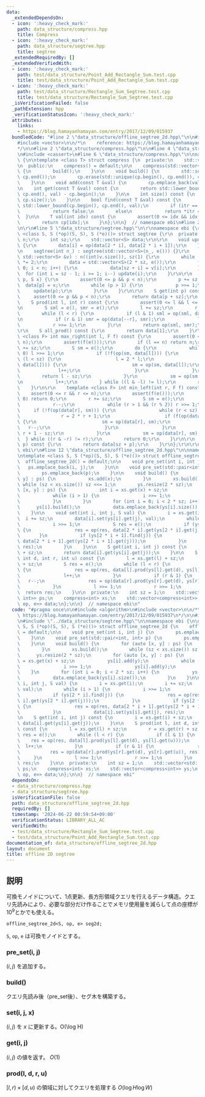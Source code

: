 ```yaml
---
data:
  _extendedDependsOn:
  - icon: ':heavy_check_mark:'
    path: data_structure/compress.hpp
    title: Compress
  - icon: ':heavy_check_mark:'
    path: data_structure/segtree.hpp
    title: segtree
  _extendedRequiredBy: []
  _extendedVerifiedWith:
  - icon: ':heavy_check_mark:'
    path: test/data_structure/Point_Add_Rectangle_Sum.test.cpp
    title: test/data_structure/Point_Add_Rectangle_Sum.test.cpp
  - icon: ':heavy_check_mark:'
    path: test/data_structure/Rectangle_Sum_Segtree.test.cpp
    title: test/data_structure/Rectangle_Sum_Segtree.test.cpp
  _isVerificationFailed: false
  _pathExtension: hpp
  _verificationStatusIcon: ':heavy_check_mark:'
  attributes:
    links:
    - https://blog.hamayanhamayan.com/entry/2017/12/09/015937
  bundledCode: "#line 2 \"data_structure/offline_segtree_2d.hpp\"\n\n#include <algorithm>\n\
    #include <vector>\n\n/*\n    reference: https://blog.hamayanhamayan.com/entry/2017/12/09/015937\n\
    */\n\n#line 2 \"data_structure/compress.hpp\"\n\n#line 4 \"data_structure/compress.hpp\"\
    \n#include <cassert>\n#line 6 \"data_structure/compress.hpp\"\n\nnamespace ebi\
    \ {\n\ntemplate <class T> struct compress {\n  private:\n    std::vector<T> cp;\n\
    \n  public:\n    compress() = default;\n\n    compress(std::vector<T> cp_) : cp(cp_)\
    \ {\n        build();\n    }\n\n    void build() {\n        std::sort(cp.begin(),\
    \ cp.end());\n        cp.erase(std::unique(cp.begin(), cp.end()), cp.end());\n\
    \    }\n\n    void add(const T &val) {\n        cp.emplace_back(val);\n    }\n\
    \n    int get(const T &val) const {\n        return std::lower_bound(cp.begin(),\
    \ cp.end(), val) - cp.begin();\n    }\n\n    int size() const {\n        return\
    \ cp.size();\n    }\n\n    bool find(const T &val) const {\n        auto itr =\
    \ std::lower_bound(cp.begin(), cp.end(), val);\n        if (itr == cp.end())\n\
    \            return false;\n        else\n            return *itr == val;\n  \
    \  }\n\n    T val(int idx) const {\n        assert(0 <= idx && idx < (int)cp.size());\n\
    \        return cp[idx];\n    }\n};\n\n}  // namespace ebi\n#line 2 \"data_structure/segtree.hpp\"\
    \n\r\n#line 5 \"data_structure/segtree.hpp\"\n\r\nnamespace ebi {\r\n\r\ntemplate\
    \ <class S, S (*op)(S, S), S (*e)()> struct segtree {\r\n  private:\r\n    int\
    \ n;\r\n    int sz;\r\n    std::vector<S> data;\r\n\r\n    void update(int i)\
    \ {\r\n        data[i] = op(data[2 * i], data[2 * i + 1]);\r\n    }\r\n\r\n  public:\r\
    \n    segtree(int n_) : segtree(std::vector<S>(n_, e())) {}\r\n    segtree(const\
    \ std::vector<S> &v) : n((int)v.size()), sz(1) {\r\n        while (sz < n) sz\
    \ *= 2;\r\n        data = std::vector<S>(2 * sz, e());\r\n        for (int i =\
    \ 0; i < n; i++) {\r\n            data[sz + i] = v[i];\r\n        }\r\n      \
    \  for (int i = sz - 1; i >= 1; i--) update(i);\r\n    }\r\n\r\n    void set(int\
    \ p, S x) {\r\n        assert(0 <= p && p < n);\r\n        p += sz;\r\n      \
    \  data[p] = x;\r\n        while (p > 1) {\r\n            p >>= 1;\r\n       \
    \     update(p);\r\n        }\r\n    }\r\n\r\n    S get(int p) const {\r\n   \
    \     assert(0 <= p && p < n);\r\n        return data[p + sz];\r\n    }\r\n\r\n\
    \    S prod(int l, int r) const {\r\n        assert(0 <= l && l <= r && r <= n);\r\
    \n        S sml = e(), smr = e();\r\n        l += sz;\r\n        r += sz;\r\n\
    \        while (l < r) {\r\n            if (l & 1) sml = op(sml, data[l++]);\r\
    \n            if (r & 1) smr = op(data[--r], smr);\r\n            l >>= 1;\r\n\
    \            r >>= 1;\r\n        }\r\n        return op(sml, smr);\r\n    }\r\n\
    \r\n    S all_prod() const {\r\n        return data[1];\r\n    }\r\n\r\n    template\
    \ <class F> int max_right(int l, F f) const {\r\n        assert(0 <= l && l <\
    \ n);\r\n        assert(f(e()));\r\n        if (l == n) return n;\r\n        l\
    \ += sz;\r\n        S sm = e();\r\n        do {\r\n            while (l % 2 ==\
    \ 0) l >>= 1;\r\n            if (!f(op(sm, data[l]))) {\r\n                while\
    \ (l < sz) {\r\n                    l = 2 * l;\r\n                    if (f(op(sm,\
    \ data[l]))) {\r\n                        sm = op(sm, data[l]);\r\n          \
    \              l++;\r\n                    }\r\n                }\r\n        \
    \        return l - sz;\r\n            }\r\n            sm = op(sm, data[l]);\r\
    \n            l++;\r\n        } while ((l & -l) != l);\r\n        return n;\r\n\
    \    }\r\n\r\n    template <class F> int min_left(int r, F f) const {\r\n    \
    \    assert(0 <= r && r <= n);\r\n        assert(f(e()));\r\n        if (r ==\
    \ 0) return 0;\r\n        r += sz;\r\n        S sm = e();\r\n        do {\r\n\
    \            r--;\r\n            while (r > 1 && (r % 2)) r >>= 1;\r\n       \
    \     if (!f(op(data[r], sm))) {\r\n                while (r < sz) {\r\n     \
    \               r = 2 * r + 1;\r\n                    if (f(op(data[r], sm)))\
    \ {\r\n                        sm = op(data[r], sm);\r\n                     \
    \   r--;\r\n                    }\r\n                }\r\n                return\
    \ r + 1 - sz;\r\n            }\r\n            sm = op(data[r], sm);\r\n      \
    \  } while ((r & -r) != r);\r\n        return 0;\r\n    }\r\n\r\n    S operator[](int\
    \ p) const {\r\n        return data[sz + p];\r\n    }\r\n};\r\n\r\n}  // namespace\
    \ ebi\r\n#line 12 \"data_structure/offline_segtree_2d.hpp\"\n\nnamespace ebi {\n\
    \ntemplate <class S, S (*op)(S, S), S (*e)()> struct offline_segtree_2d {\n  \
    \  offline_segtree_2d() = default;\n\n    void pre_set(int i, int j) {\n     \
    \   ps.emplace_back(i, j);\n    }\n\n    void pre_set(std::pair<int, int> p) {\n\
    \        ps.emplace_back(p);\n    }\n\n    void build() {\n        for (auto [x,\
    \ y] : ps) {\n            xs.add(x);\n        }\n        xs.build();\n       \
    \ while (sz < xs.size()) sz <<= 1;\n        ys.resize(2 * sz);\n        for (auto\
    \ [x, y] : ps) {\n            int i = xs.get(x) + sz;\n            ys[i].add(y);\n\
    \            while (i > 1) {\n                i >>= 1;\n                ys[i].add(y);\n\
    \            }\n        }\n        for (int i = 0; i < 2 * sz; i++) {\n      \
    \      ys[i].build();\n            data.emplace_back(ys[i].size());\n        }\n\
    \    }\n\n    void set(int i, int j, S val) {\n        i = xs.get(i);\n      \
    \  i += sz;\n        data[i].set(ys[i].get(j), val);\n        while (i > 1) {\n\
    \            i >>= 1;\n            S res = e();\n            if (ys[2 * i].find(j))\
    \ {\n                res = op(res, data[2 * i].get(ys[2 * i].get(j)));\n     \
    \       }\n            if (ys[2 * i + 1].find(j)) {\n                res = op(res,\
    \ data[2 * i + 1].get(ys[2 * i + 1].get(j)));\n            }\n            data[i].set(ys[i].get(j),\
    \ res);\n        }\n    }\n\n    S get(int i, int j) const {\n        i = xs.get(i)\
    \ + sz;\n        return data[i].get(ys[i].get(j));\n    }\n\n    S prod(int l,\
    \ int d, int r, int u) const {\n        l = xs.get(l) + sz;\n        r = xs.get(r)\
    \ + sz;\n        S res = e();\n        while (l < r) {\n            if (l & 1)\
    \ {\n                res = op(res, data[l].prod(ys[l].get(d), ys[l].get(u)));\n\
    \                l++;\n            }\n            if (r & 1) {\n             \
    \   r--;\n                res = op(data[r].prod(ys[r].get(d), ys[r].get(u)), res);\n\
    \            }\n            l >>= 1;\n            r >>= 1;\n        }\n      \
    \  return res;\n    }\n\n  private:\n    int sz = 1;\n    std::vector<std::pair<int,\
    \ int>> ps;\n    compress<int> xs;\n    std::vector<compress<int>> ys;\n    std::vector<segtree<S,\
    \ op, e>> data;\n};\n\n}  // namespace ebi\n"
  code: "#pragma once\n\n#include <algorithm>\n#include <vector>\n\n/*\n    reference:\
    \ https://blog.hamayanhamayan.com/entry/2017/12/09/015937\n*/\n\n#include \"../data_structure/compress.hpp\"\
    \n#include \"../data_structure/segtree.hpp\"\n\nnamespace ebi {\n\ntemplate <class\
    \ S, S (*op)(S, S), S (*e)()> struct offline_segtree_2d {\n    offline_segtree_2d()\
    \ = default;\n\n    void pre_set(int i, int j) {\n        ps.emplace_back(i, j);\n\
    \    }\n\n    void pre_set(std::pair<int, int> p) {\n        ps.emplace_back(p);\n\
    \    }\n\n    void build() {\n        for (auto [x, y] : ps) {\n            xs.add(x);\n\
    \        }\n        xs.build();\n        while (sz < xs.size()) sz <<= 1;\n  \
    \      ys.resize(2 * sz);\n        for (auto [x, y] : ps) {\n            int i\
    \ = xs.get(x) + sz;\n            ys[i].add(y);\n            while (i > 1) {\n\
    \                i >>= 1;\n                ys[i].add(y);\n            }\n    \
    \    }\n        for (int i = 0; i < 2 * sz; i++) {\n            ys[i].build();\n\
    \            data.emplace_back(ys[i].size());\n        }\n    }\n\n    void set(int\
    \ i, int j, S val) {\n        i = xs.get(i);\n        i += sz;\n        data[i].set(ys[i].get(j),\
    \ val);\n        while (i > 1) {\n            i >>= 1;\n            S res = e();\n\
    \            if (ys[2 * i].find(j)) {\n                res = op(res, data[2 *\
    \ i].get(ys[2 * i].get(j)));\n            }\n            if (ys[2 * i + 1].find(j))\
    \ {\n                res = op(res, data[2 * i + 1].get(ys[2 * i + 1].get(j)));\n\
    \            }\n            data[i].set(ys[i].get(j), res);\n        }\n    }\n\
    \n    S get(int i, int j) const {\n        i = xs.get(i) + sz;\n        return\
    \ data[i].get(ys[i].get(j));\n    }\n\n    S prod(int l, int d, int r, int u)\
    \ const {\n        l = xs.get(l) + sz;\n        r = xs.get(r) + sz;\n        S\
    \ res = e();\n        while (l < r) {\n            if (l & 1) {\n            \
    \    res = op(res, data[l].prod(ys[l].get(d), ys[l].get(u)));\n              \
    \  l++;\n            }\n            if (r & 1) {\n                r--;\n     \
    \           res = op(data[r].prod(ys[r].get(d), ys[r].get(u)), res);\n       \
    \     }\n            l >>= 1;\n            r >>= 1;\n        }\n        return\
    \ res;\n    }\n\n  private:\n    int sz = 1;\n    std::vector<std::pair<int, int>>\
    \ ps;\n    compress<int> xs;\n    std::vector<compress<int>> ys;\n    std::vector<segtree<S,\
    \ op, e>> data;\n};\n\n}  // namespace ebi"
  dependsOn:
  - data_structure/compress.hpp
  - data_structure/segtree.hpp
  isVerificationFile: false
  path: data_structure/offline_segtree_2d.hpp
  requiredBy: []
  timestamp: '2024-06-22 00:59:54+09:00'
  verificationStatus: LIBRARY_ALL_AC
  verifiedWith:
  - test/data_structure/Rectangle_Sum_Segtree.test.cpp
  - test/data_structure/Point_Add_Rectangle_Sum.test.cpp
documentation_of: data_structure/offline_segtree_2d.hpp
layout: document
title: offline 2D segtree
---
```


## 説明

可換モノイドについて、1点更新、長方形領域クエリを行えるデータ構造。クエリ先読みにより、必要な部分だけ作ることでメモリ使用量を減らして点の座標が$10^9$とかでも使える。

```
offline_segtree_2d<S, op, e> seg2d;
```

`S`, `op`, `e` は可換モノイドとする。

### pre_set(i, j)

$(i,j)$ を追加する。

### build()

クエリ先読み後（pre_set後）、セグ木を構築する。

### set(i, j, x)

$(i, j)$ を $x$ に更新する。O(\log H)

### get(i, j)

$(i, j)$ の値を返す。 $O(1)$

### prod(l, d, r, u)

$[l, r) \times [d, u)$ の領域に対してクエリを処理する $O(\log H \log W)$